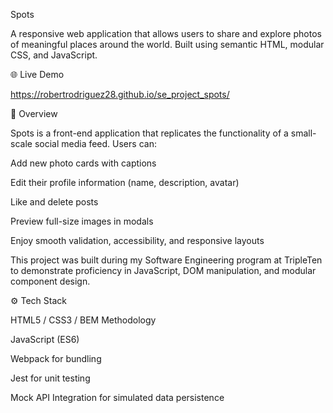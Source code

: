 Spots

A responsive web application that allows users to share and explore photos of meaningful places around the world. Built using semantic HTML, modular CSS, and JavaScript.

🌐 Live Demo

https://robertrodriguez28.github.io/se_project_spots/

🧩 Overview

Spots is a front-end application that replicates the functionality of a small-scale social media feed.
Users can:

Add new photo cards with captions

Edit their profile information (name, description, avatar)

Like and delete posts

Preview full-size images in modals

Enjoy smooth validation, accessibility, and responsive layouts

This project was built during my Software Engineering program at TripleTen to demonstrate proficiency in JavaScript, DOM manipulation, and modular component design.

⚙️ Tech Stack

HTML5 / CSS3 / BEM Methodology

JavaScript (ES6)

Webpack for bundling

Jest for unit testing

Mock API Integration for simulated data persistence
